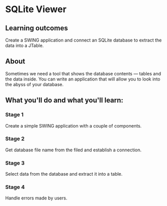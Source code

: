 # SQLite Viewer

## Learning outcomes
Сreate a SWING application and connect an SQLite database to extract the data into a JTable.

## About
Sometimes we need a tool that shows the database contents — tables and the data inside. You can write an application that will allow you to look into the abyss of your database.

## What you'll do and what you'll learn:
### Stage 1
Create a simple SWING application with a couple of components.
### Stage 2
Get database file name from the filed and establish a connection.
### Stage 3
Select data from the database and extract it into a table.
### Stage 4
Handle errors made by users.